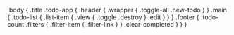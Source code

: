 
.body {
	.title
	.todo-app {
		.header {
			.wrapper {
				.toggle-all
				.new-todo
			}
		}
		.main {
			.todo-list {
				.list-item {
					.view {
						.toggle
						.destroy
					}
					.edit
				}
			}
		}
		.footer {
			.todo-count
			.filters {
				.filter-item {
					.filter-link
				}
			}
			.clear-completed
		}
	}
}
